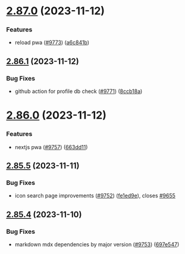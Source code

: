 # [2.87.0](https://github.com/EddieHubCommunity/BioDrop/compare/v2.86.1...v2.87.0) (2023-11-12)


### Features

* reload pwa ([#9773](https://github.com/EddieHubCommunity/BioDrop/issues/9773)) ([a6c841b](https://github.com/EddieHubCommunity/BioDrop/commit/a6c841b7c47f64368a17987c0713b89f66184e10))



## [2.86.1](https://github.com/EddieHubCommunity/BioDrop/compare/v2.86.0...v2.86.1) (2023-11-12)


### Bug Fixes

* github action for profile db check ([#9771](https://github.com/EddieHubCommunity/BioDrop/issues/9771)) ([8ccb18a](https://github.com/EddieHubCommunity/BioDrop/commit/8ccb18aee3ffe855a36cf2dcaf2c22433c2c89f3))



# [2.86.0](https://github.com/EddieHubCommunity/BioDrop/compare/v2.85.5...v2.86.0) (2023-11-12)


### Features

* nextjs pwa ([#9757](https://github.com/EddieHubCommunity/BioDrop/issues/9757)) ([663dd11](https://github.com/EddieHubCommunity/BioDrop/commit/663dd112ed24099da871268531043ffd40318d5f))



## [2.85.5](https://github.com/EddieHubCommunity/BioDrop/compare/v2.85.4...v2.85.5) (2023-11-11)


### Bug Fixes

* icon search page improvements ([#9752](https://github.com/EddieHubCommunity/BioDrop/issues/9752)) ([fe1ed9e](https://github.com/EddieHubCommunity/BioDrop/commit/fe1ed9e50ad6590efb69523f7e4cc97b8eaed868)), closes [#9655](https://github.com/EddieHubCommunity/BioDrop/issues/9655)



## [2.85.4](https://github.com/EddieHubCommunity/BioDrop/compare/v2.85.3...v2.85.4) (2023-11-10)


### Bug Fixes

* markdown mdx dependencies by major version ([#9753](https://github.com/EddieHubCommunity/BioDrop/issues/9753)) ([697e547](https://github.com/EddieHubCommunity/BioDrop/commit/697e547e80df8721e3c24d116186d06d84795c25))



